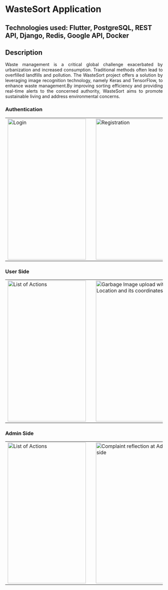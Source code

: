 # WasteSort Application

## Technologies used: Flutter, PostgreSQL, REST API, Django, Redis, Google API, Docker
## Description
<p align="justify">
Waste management is a critical global challenge exacerbated by urbanization and 
increased consumption. Traditional methods often lead to overfilled landfills and 
pollution. The WasteSort project offers a solution by leveraging image recognition 
technology, namely Keras and TensorFlow, to enhance waste management.By 
improving sorting efficiency and providing real-time alerts to the concerned authority, WasteSort aims to promote 
sustainable living and address environmental concerns.

### Authentication
<table>
  <tr>
    <td><img src="https://github.com/user-attachments/assets/1482d89d-cd15-4e6a-ab4c-1454657a3a7e" alt="Login" width="250" height="450"/></td>
    <td></td>
    <td><img src="https://github.com/user-attachments/assets/9a648398-57e5-471d-a3b0-ed22553d784b" alt="Registration" width="250" height="450"/></td>
  </tr>
</table>

### User Side
<table>
  <tr>
    <td><img src="https://github.com/user-attachments/assets/2beea44e-101f-4816-a7ab-808479aaba0b" alt="List of Actions" width="250" height="450"/></td>
    <td></td>
    <td><img src="https://github.com/user-attachments/assets/491adee2-1e51-4c77-8ac6-b92b9b5b4078" alt="Garbage Image upload with Location and its coordinates" width="250" height="450"/></td>
  </tr>
</table>

### Admin Side
<table>
  <tr>
    <td><img src="https://github.com/user-attachments/assets/30a7aaf5-053e-4aba-9ea7-37b6b53fd84f" alt="List of Actions" width="250" height="450"/></td>
    <td></td>
    <td><img src="https://github.com/user-attachments/assets/81e583fc-6ad8-4140-ad37-55b782ded650" alt="Complaint reflection at Admin side" width="250" height="450"/></td>
  </tr>
</table>
